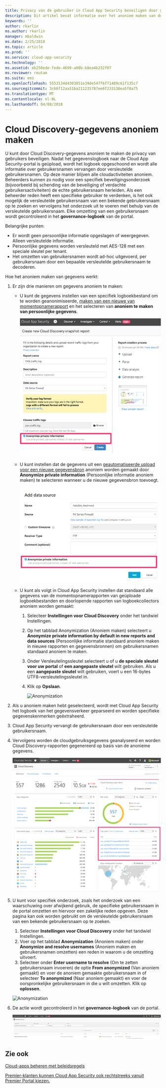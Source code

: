 ```yaml
---
title: Privacy van de gebruiker in Cloud App Security beveiligen door gegevens anoniem te maken | Microsoft Docs
description: Dit artikel bevat informatie over het anoniem maken van de gebruikersnamen in uw Cloud Discovery-gegevens.
keywords: ''
author: rkarlin
ms.author: rkarlin
manager: mbaldwin
ms.date: 2/25/2018
ms.topic: article
ms.prod: ''
ms.service: cloud-app-security
ms.technology: ''
ms.assetid: eb250ede-fede-4699-a08b-b8ea4b232f07
ms.reviewer: reutam
ms.suite: ems
ms.openlocfilehash: 5553134d4303851e39de547f6f71489c61f135c7
ms.sourcegitcommit: 3c66f12aa31ba211235787ee6f233138ea5f8a75
ms.translationtype: MT
ms.contentlocale: nl-NL
ms.lasthandoff: 04/08/2018
---
```

# <a name="cloud-discovery-data-anonymization"></a>Cloud Discovery-gegevens anoniem maken

U kunt door Cloud Discovery-gegevens anoniem te maken de privacy van gebruikers beveiligen. Nadat het gegevenslogboek naar de Cloud App Security-portal is geüpload, wordt het logboek opgeschoond en wordt alle informatie over gebruikersnamen vervangen door versleutelde gebruikersnamen. Op deze manier blijven alle cloudactiviteiten anoniem. Beheerders kunnen zo nodig voor een specifiek beveiligingsonderzoek (bijvoorbeeld bij schending van de beveiliging of verdachte gebruikersactiviteiten) de echte gebruikersnaam herleiden. Als een beheerder reden heeft een specifieke gebruiker te verdenken, is het ook mogelijk de versleutelde gebruikersnaam van een bekende gebruikersnaam op te zoeken en vervolgens het onderzoek uit te voeren met behulp van de versleutelde gebruikersnaam. Elke omzetting van een gebruikersnaam wordt gecontroleerd in het **governance-logboek** van de portal.

Belangrijke punten:
-   Er wordt geen persoonlijke informatie opgeslagen of weergegeven. Alleen versleutelde informatie.
-   Persoonlijke gegevens worden versleuteld met AES-128 met een speciale sleutel per tenant.
-   Het omzetten van gebruikersnamen wordt ad-hoc uitgevoerd, per gebruikersnaam door een bepaalde versleutelde gebruikersnaam te decoderen.


Hoe het anoniem maken van gegevens werkt:

1. Er zijn drie manieren om gegevens anoniem te maken: 
    
   - U kunt de gegevens instellen van een specifiek logboekbestand om te worden geanonimiseerde, [maken van een nieuwe van momentopnamerapport](create-snapshot-cloud-discovery-reports.md) en het selecteren van **anoniem te maken van persoonlijke gegevens**.

     ![Snapshotgegevens anoniem te maken](./media/anonymize-log.png)

   - U kunt instellen dat de gegevens uit een [geautomatiseerde upload voor een nieuwe gegevensbron](configure-automatic-log-upload-for-continuous-reports.md) anoniem worden gemaakt door **Anonymize private information** (Persoonlijke informatie anoniem maken) te selecteren wanneer u de nieuwe gegevensbron toevoegt.  
  
     ![Anoniem gegevens aan het logboek te maken](./media/anonymize-autolog.png)

   - U kunt als volgt in Cloud App Security instellen dat standaard alle gegevens van de momentopnamerapporten van geüploade logboekbestanden en doorlopende rapporten van logboekcollectors anoniem worden gemaakt:
     
     1. Selecteer **Instellingen voor Cloud Discovery** onder het tandwiel Instellingen.
     
     2. Op het tabblad Anonymization (Anoniem maken) selecteert u **Anonymize private information by default in new reports and data sources** (Persoonlijke informatie standaard anoniem maken in nieuwe rapporten en gegevensbronnen) om gebruikersnamen standaard anoniem te maken.

     3. Onder Versleutelingssleutel selecteert u of u **de speciale sleutel voor uw portal** of **een aangepaste sleutel** wilt gebruiken. Als u een **aangepaste sleutel** wilt gebruiken, voert u een 16-bytes UTF8-versleutelingssleutel in.
     4. Klik op **Opslaan**.
 
        ![Anonymization](./media/anonymizer1.png)
  

2. Als u anoniem maken hebt geselecteerd, wordt met Cloud App Security het logboek van het gegevensverkeer geparseerd en worden specifieke gegevenskenmerken geëxtraheerd.
3. Cloud App Security vervangt de gebruikersnaam door een versleutelde gebruikersnaam.
4. Vervolgens worden de cloudgebruiksgegevens geanalyseerd en worden Cloud Discovery-rapporten gegenereerd op basis van de anonieme gegevens.
 
   ![Cloud Discovery-dashboard anoniem te maken](./media/anonymize-dashboard.png)
 
5. U kunt voor specifiek onderzoek, zoals het onderzoek van een waarschuwing over afwijkend gebruik, de specifieke gebruikersnaam in de portal omzetten en hiervoor een zakelijke reden opgeven. 
   Deze pagina kan ook worden gebruikt om de versleutelde gebruikersnaam van een bekende gebruikersnaam op te zoeken. 

   1. Selecteer **Instellingen voor Cloud Discovery** onder het tandwiel Instellingen.
   2. Voer op het tabblad **Anonymization** (Anoniem maken) onder **Anonymize and resolve usernames** (Anoniem maken en gebruikersnamen omzetten) een reden in waarom u de omzetting uitvoert.
   3. Selecteer onder **Enter username to resolve** (Om te zetten gebruikersnaam invoeren) de optie **From anonymized** (Van anoniem gemaakt) en voer de anoniem gemaakte gebruikersnaam in of selecteer **To anonymized** (Naar anoniem gemaakt) en voer de oorspronkelijke gebruikersnaam in die u wilt omzetten. Klik op **oplossen**. 

   ![Anonymization](./media/anonymizer.png)

6. De actie wordt gecontroleerd in het **governance-logboek** van de portal. 

    ![Anonymization](./media/anonymize-gov-log.png)




  
      
## <a name="see-also"></a>Zie ook  
[Cloud-apps beheren met beleidsregels](control-cloud-apps-with-policies.md)   

[Premier-klanten kunnen Cloud App Security ook rechtstreeks vanuit Premier Portal kiezen.](https://premier.microsoft.com/)  
    
      
  
